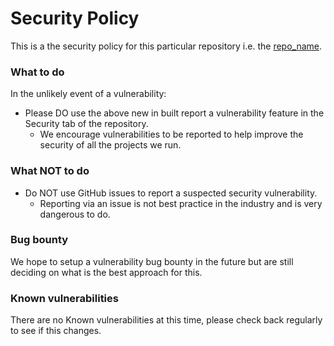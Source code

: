 # Security Policy

This is a the security policy for this particular repository i.e. the [repo_name](ADD_LINK).

### What to do
In the unlikely event of a vulnerability:
- Please DO use the above new in built report a vulnerability feature in the Security tab of the repository.
  - We encourage vulnerabilities to be reported to help improve the security of all the projects we run.

### What NOT to do
- Do NOT use GitHub issues to report a suspected security vulnerability.
  - Reporting via an issue is not best practice in the industry and is very dangerous to do.

### Bug bounty
We hope to setup a vulnerability bug bounty in the future but are still deciding on what is the best approach for this.

### Known vulnerabilities
There are no Known vulnerabilities at this time, please check back regularly to see if this changes.
